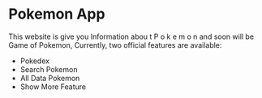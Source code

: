 # Pokemon App

This website is give you Information abou t  P o k e m o n and soon will be Game of Pokemon,
Currently, two official features are available:

- Pokedex
- Search Pokemon
- All Data Pokemon
- Show More Feature
